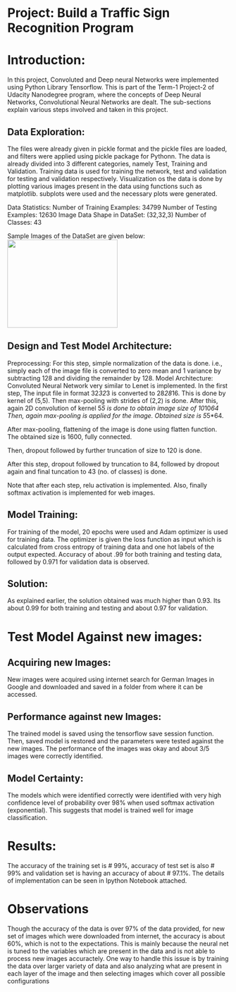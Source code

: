 # Project: Build a Traffic Sign Recognition Program

# Introduction:

In this project, Convoluted and Deep neural Networks were implemented using Python Library Tensorflow. 
This is part of the Term-1 Project-2 of Udacity Nanodegree program, where the concepts of Deep Neural Networks, Convolutional Neural Networks are dealt. The sub-sections explain various steps involved and taken in this project.

## Data Exploration:
The files were already given in pickle format and the pickle files are loaded, and filters were applied using pickle package for Pythonn.
The data is already divided into 3 different categories, namely Test, Training and Validation. Training data is used for training the network, test and validation for testing and validation respectively.
Visualization os the data is done by plotting various images present in the data using functions such as matplotlib. subplots were used and the necessary plots were generated.

Data Statistics: Number of Training Examples: 34799
                 Number of Testing Examples: 12630
                 Image Data Shape in DataSet: (32,32,3)
                 Number of Classes: 43
                 
Sample Images of the DataSet are given below:
<a href="url"><img src="https://ibb.co/JkrJnWT" align="center" height="200" width="250" ></a>

## Design and Test Model Architecture:
Preprocessing: For this step, simple normalization of the data is done. i.e., simply each of the image file is converted to zero mean and 1 variance by subtracting 128 and dividing the remainder by 128.
Model Architecture: Convoluted Neural Network very similar to Lenet is implemented. In the first step, The input file in format 32*32*3 is converted to 28*28*16. This is done by kernel of (5,5). Then max-pooling with strides of (2,2) is done. After this, again 2D convolution of kernel 5*5 is done to obtain image size of 10*10*64
Then, again max-pooling is applied for the image. Obtained size is 5*5*64.

After max-pooling, flattening of the image is done using flatten function. The obtained size is 1600, fully connected.

Then, dropout followed by further truncation of size to 120 is done.

After this step, dropout followed by truncation to 84, followed by dropout again and final tuncation to 43 (no. of classes) is done.

Note that after each step, relu activation is implemented. Also, finally softmax activation is implemented for web images.

## Model Training:
For training of the model, 20 epochs were used and Adam optimizer is used for training data. The optimizer is given the loss function as input which is calculated from cross entropy of training data and one hot labels of the output expected. Accuracy of about .99 for both training and testing data, followed by 0.971 for validation data is observed.

## Solution:
As explained earlier, the solution obtained was much higher than 0.93. Its about 0.99 for both training and testing and about 0.97 for validation.

# Test Model Against new images:

## Acquiring new Images:
New images were acquired using internet search for German Images in Google and downloaded and saved in a folder from where it can be accessed.

## Performance against new Images:
The trained model is saved using the tensorflow save session function. Then, saved model is restored and the parameters were tested against the new images. The performance of the images was okay and about 3/5 images were correctly identified.

## Model Certainty:
The models which were identified correctly were identified with very high confidence level of probability over 98% when used softmax activation (exponential). This suggests that model is trained well for image classification.

# Results:

The accuracy of the training set is # 99%, accuracy of test set is also # 99% and validation set is having an accuracy of about # 97.1%. 
The details of implementation can be seen in Ipython Notebook attached.

# Observations

Though the accuracy of the data is over 97% of the data provided, for new set of images which were downloaded from internet, the accuracy is about 60%, which is not to the expectations. This is mainly because the neural net is tuned to the variables which are present in the data and is not able to process new images accuractely. One way to handle this issue is by training the data over larger variety of data and also analyzing what are present in each layer of the image and then selecting images which cover all possible configurations
